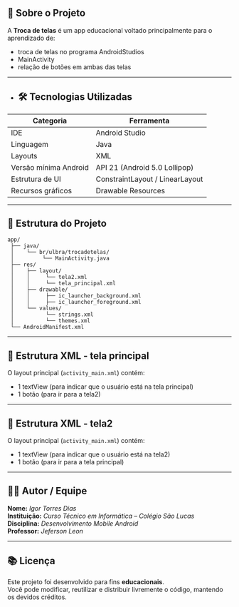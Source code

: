 ## 🧠 Sobre o Projeto

A **Troca de telas** é um app educacional voltado principalmente para o aprendizado de:

- troca de telas no programa AndroidStudios
- MainActivity
- relação de botões em ambas das telas

---

- ## 🛠️ Tecnologias Utilizadas


| Categoria | Ferramenta |
|------------|-------------|
| IDE | Android Studio |
| Linguagem | Java |
| Layouts | XML |
| Versão mínima Android | API 21 (Android 5.0 Lollipop) |
| Estrutura de UI | ConstraintLayout / LinearLayout |
| Recursos gráficos | Drawable Resources |

---

## 📱 Estrutura do Projeto

```
app/
 ├── java/
 │    └── br/ulbra/trocadetelas/
 │         └── MainActivity.java
 ├── res/
 │    ├── layout/
 │    │     └── tela2.xml
 │    │     └── tela_principal.xml
 │    ├── drawable/
 │    │     ├── ic_launcher_background.xml
 │    │     ├── ic_launcher_foreground.xml 
 │    └── values/
 │          └── strings.xml
 │          └── themes.xml
 └── AndroidManifest.xml
```

---

## 🧰 Estrutura XML - tela principal

O layout principal (`activity_main.xml`) contém:
- 1 textView (para indicar que o usuário está na tela principal)
- 1 botão (para ir para a tela2)

---

## 🧰 Estrutura XML - tela2

O layout principal (`activity_main.xml`) contém:
- 1 textView (para indicar que o usuário está na tela2)
- 1 botão (para ir para a tela principal)

---

## 👩‍💻 Autor / Equipe

**Nome:** *Igor Torres Dias*  
**Instituição:** *Curso Técnico em Informática – Colégio São Lucas*  
**Disciplina:** *Desenvolvimento Mobile Android*  
**Professor:** *Jeferson Leon*  

---

## 📚 Licença

Este projeto foi desenvolvido para fins **educacionais**.  
Você pode modificar, reutilizar e distribuir livremente o código, mantendo os devidos créditos.
